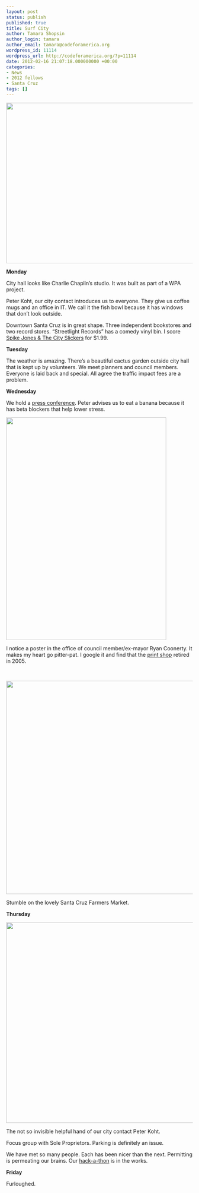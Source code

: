 ```yaml
---
layout: post
status: publish
published: true
title: Surf City
author: Tamara Shopsin
author_login: tamara
author_email: tamara@codeforamerica.org
wordpress_id: 11114
wordpress_url: http://codeforamerica.org/?p=11114
date: 2012-02-16 21:07:18.000000000 +00:00
categories:
- News
- 2012 fellows
- Santa Cruz
tags: []
---
```

<a href="http://codeforamerica.org/wp-content/uploads/2012/02/pillow.jpg"><img class="alignnone size-full wp-image-11115" title="pillow" src="http://codeforamerica.org/wp-content/uploads/2012/02/pillow.jpg" alt="" width="576" height="432" /></a>

<strong>Monday</strong>

<strong></strong>City hall looks like Charlie Chaplin’s studio. It was built as part of a WPA project.

Peter Koht, our city contact introduces us to everyone. They give us coffee mugs and an office in IT. We call it the fish bowl because it has windows that don’t look outside.

Downtown Santa Cruz is in great shape. Three independent bookstores and two record stores. “Streetlight Records” has a comedy vinyl bin. I score <a href="http://www.youtube.com/watch?v=e-oed4kxQB4&amp;feature=related" target="_blank">Spike Jones &amp; The City Slickers</a> for $1.99.

<strong>Tuesday</strong>

The weather is amazing. There’s a beautiful cactus garden outside city hall that is kept up by volunteers. We meet planners and council members. Everyone is laid back and special. All agree the traffic impact fees are a problem.

<strong>Wednesday</strong>

<strong></strong>We hold a <a href="http://www.santacruzsentinel.com/localnews/ci_19871025" target="_blank">press conference</a>. Peter advises us to eat a banana because it has beta blockers that help lower stress.

<a href="http://codeforamerica.org/wp-content/uploads/2012/02/ryanposter.jpg"><img class="alignnone size-full wp-image-11117" title="ryanposter" src="http://codeforamerica.org/wp-content/uploads/2012/02/ryanposter.jpg" alt="" width="432" height="599" /></a>

I notice a poster in the office of council member/ex-mayor Ryan Coonerty. It makes my heart go pitter-pat. I google it and find that the <a href="http://www.flickr.com/photos/34564322@N03/sets/72157623327595013/" target="_blank">print shop</a> retired in 2005.

&nbsp;

<a href="http://codeforamerica.org/wp-content/uploads/2012/02/flowers.jpg"><img class="alignnone size-full wp-image-11118" title="flowers" src="http://codeforamerica.org/wp-content/uploads/2012/02/flowers.jpg" alt="" width="720" height="574" /></a>

Stumble on the lovely Santa Cruz Farmers Market.

<strong>Thursday</strong>

<a href="http://codeforamerica.org/wp-content/uploads/2012/02/hand.jpg"><img class="alignnone size-full wp-image-11119" title="hand" src="http://codeforamerica.org/wp-content/uploads/2012/02/hand.jpg" alt="" width="720" height="540" /></a>

The not so invisible helpful hand of our city contact Peter Koht.

Focus group with Sole Proprietors. Parking is definitely an issue.

We have met so many people. Each has been nicer than the next. Permitting is permeating our brains. Our <a href="http://santacruzcitycamp.eventbrite.com/" target="_blank">hack-a-thon</a> is in the works.

<strong>Friday</strong>

<strong></strong>Furloughed.

&nbsp;
